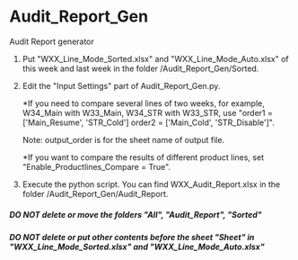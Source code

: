 # Audit_Report_Gen
Audit Report generator

1. Put "WXX_Line_Mode_Sorted.xlsx" and "WXX_Line_Mode_Auto.xlsx" of this week and last week
   in the folder /Audit_Report_Gen/Sorted.

2. Edit the "Input Settings" part of Audit_Report_Gen.py.
   
   *If you need to compare several lines of two weeks, for example, W34_Main with W33_Main, W34_STR with W33_STR,
   use "order1 = ['Main_Resume', 'STR_Cold']
        order2 = ['Main_Cold', 'STR_Disable']".

    Note: output_order is for the sheet name of output file.

   *If you want to compare the results of different product lines, set "Enable_Productlines_Compare = True".

3. Execute the python script. You can find WXX_Audit_Report.xlsx in the folder /Audit_Report_Gen/Audit_Report.

##### DO NOT delete or move the folders "All", "Audit_Report", "Sorted" #####

##### DO NOT delete or put other contents before the sheet "Sheet" in "WXX_Line_Mode_Sorted.xlsx" and "WXX_Line_Mode_Auto.xlsx"  #####
